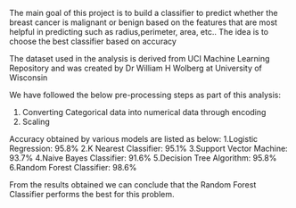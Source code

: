 The main goal of this project is to build a classifier to predict whether the breast cancer is malignant or benign based on the
features that are most helpful in predicting such as radius,perimeter, area, etc..
The idea is to choose the best classifier based on accuracy


The dataset used in the analysis is derived from UCI Machine Learning Repository and was created by Dr William H Wolberg 
at University of Wisconsin


We have followed the below pre-processing steps as part of this analysis:
1. Converting Categorical data into numerical data through encoding
2. Scaling

Accuracy obtained by various models are listed as below:
1.Logistic Regression: 95.8%
2.K Nearest Classifier: 95.1%
3.Support Vector Machine: 93.7%
4.Naive Bayes Classifier: 91.6%
5.Decision Tree Algorithm: 95.8%
6.Random Forest Classifier: 98.6%

From the results obtained we can conclude that the Random Forest Classifier performs the best for this problem.

